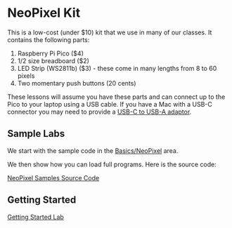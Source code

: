 # NeoPixel Kit

This is a low-cost (under $10) kit that we use in many of our classes.  It contains the following parts:

1. Raspberry Pi Pico ($4)
2. 1/2 size breadboard ($2)
3. LED Strip (WS2811b) ($3) - these come in many lengths from 8 to 60 pixels
4. Two momentary push buttons (20 cents)

These lessons will assume you have these parts and can connect up to the Pico to your laptop using a USB cable.  If you have a Mac with a USB-C connector you may need to provide a [USB-C to USB-A adaptor](https://www.amazon.com/Syntech-Adapter-Thunderbolt-Compatible-MacBook/dp/B07CVX3516).

## Sample Labs

We start with the sample code in the [Basics/NeoPixel](../../basics/05-neopixel.md) area.

We then show how you can load full programs.  Here is the source code:

[NeoPixel Samples Source Code](https://github.com/CoderDojoTC/micropython/tree/main/src/neopixels)

## Getting Started

[Getting Started Lab](01-getting-started.md)

## 

